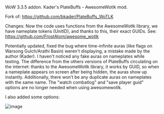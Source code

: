 WoW 3.3.5 addon. Kader's PlateBuffs - AwesomeWotlk mod.

Fork of: https://github.com/bkader/PlateBuffs_WoTLK

Changes: Now the code uses functions from the AwesomeWotlk library, we have nameplate tokens (UnitID), and thanks to this, their exact GUIDs. See: https://github.com/FrostAtom/awesome_wotlk

Potentially updated, fixed the bug where time-infinite auras (like flags on Warsong Gulch/Arathi Basin) weren't displaying, a mistake made by the author (Kader).
I haven't noticed any fake auras on nameplates while testing.
The difference from the others versions of PlateBuffs circulating on the internet: thanks to the AwesomeWotlk library, it works by GUID, so when a nameplate appears on screen after being hidden, the auras show up instantly. 
Additionally, there won’t be any duplicate auras on nameplates with the same name.
The "watch combatlog" and "save player guid" options are no longer needed when using awesomewotlk.

I also added some options:

![image](https://github.com/user-attachments/assets/3ca0665d-88f3-4bcb-b368-823b49ca42b3)

